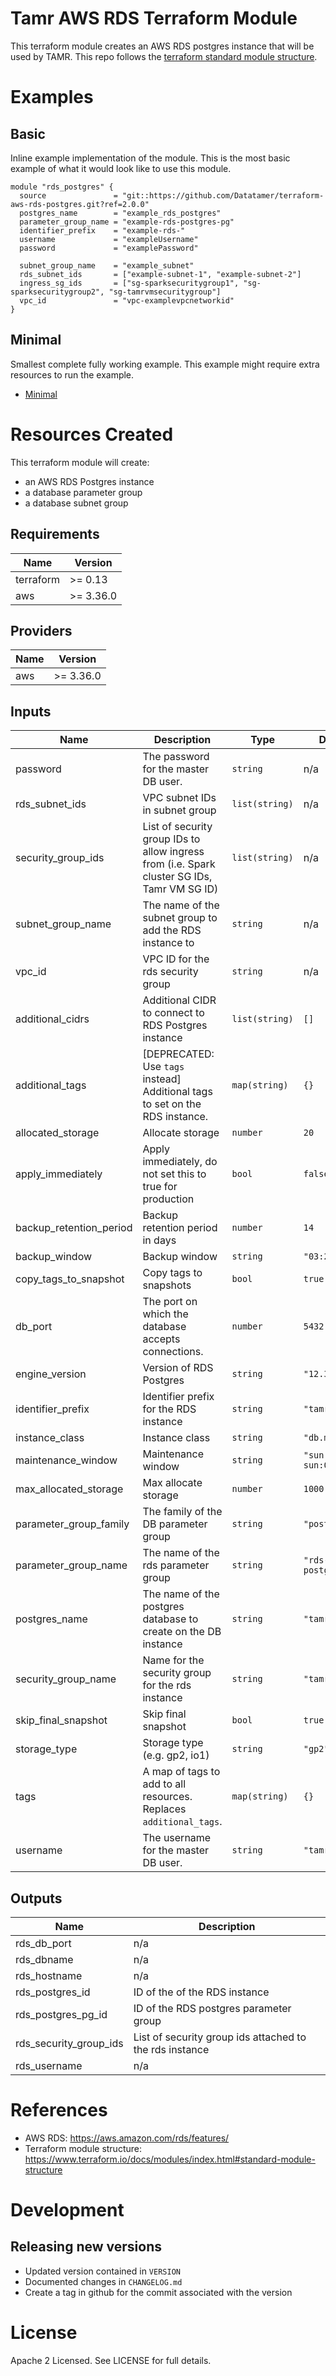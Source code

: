 # Tamr AWS RDS Terraform Module
This terraform module creates an AWS RDS postgres instance that will be used by TAMR.
This repo follows the [terraform standard module structure](https://www.terraform.io/docs/modules/index.html#standard-module-structure).

# Examples
## Basic
Inline example implementation of the module.  This is the most basic example of what it would look like to use this module.
```
module "rds_postgres" {
  source               = "git::https://github.com/Datatamer/terraform-aws-rds-postgres.git?ref=2.0.0"
  postgres_name        = "example_rds_postgres"
  parameter_group_name = "example-rds-postgres-pg"
  identifier_prefix    = "example-rds-"
  username             = "exampleUsername"
  password             = "examplePassword"

  subnet_group_name    = "example_subnet"
  rds_subnet_ids       = ["example-subnet-1", "example-subnet-2"]
  ingress_sg_ids       = ["sg-sparksecuritygroup1", "sg-sparksecuritygroup2", "sg-tamrvmsecuritygroup"]
  vpc_id               = "vpc-examplevpcnetworkid"
}
```
## Minimal
Smallest complete fully working example. This example might require extra resources to run the example.
- [Minimal](https://github.com/Datatamer/terraform-aws-rds-postgres/tree/master/examples/minimal)

# Resources Created
This terraform module will create:
* an AWS RDS Postgres instance
* a database parameter group
* a database subnet group

<!-- BEGINNING OF PRE-COMMIT-TERRAFORM DOCS HOOK -->
## Requirements

| Name | Version |
|------|---------|
| terraform | >= 0.13 |
| aws | >= 3.36.0 |

## Providers

| Name | Version |
|------|---------|
| aws | >= 3.36.0 |

## Inputs

| Name | Description | Type | Default | Required |
|------|-------------|------|---------|:--------:|
| password | The password for the master DB user. | `string` | n/a | yes |
| rds\_subnet\_ids | VPC subnet IDs in subnet group | `list(string)` | n/a | yes |
| security\_group\_ids | List of security group IDs to allow ingress from (i.e. Spark cluster SG IDs, Tamr VM SG ID) | `list(string)` | n/a | yes |
| subnet\_group\_name | The name of the subnet group to add the RDS instance to | `string` | n/a | yes |
| vpc\_id | VPC ID for the rds security group | `string` | n/a | yes |
| additional\_cidrs | Additional CIDR to connect to RDS Postgres instance | `list(string)` | `[]` | no |
| additional\_tags | [DEPRECATED: Use `tags` instead] Additional tags to set on the RDS instance. | `map(string)` | `{}` | no |
| allocated\_storage | Allocate storage | `number` | `20` | no |
| apply\_immediately | Apply immediately, do not set this to true for production | `bool` | `false` | no |
| backup\_retention\_period | Backup retention period in days | `number` | `14` | no |
| backup\_window | Backup window | `string` | `"03:29-03:59"` | no |
| copy\_tags\_to\_snapshot | Copy tags to snapshots | `bool` | `true` | no |
| db\_port | The port on which the database accepts connections. | `number` | `5432` | no |
| engine\_version | Version of RDS Postgres | `string` | `"12.3"` | no |
| identifier\_prefix | Identifier prefix for the RDS instance | `string` | `"tamr-rds-"` | no |
| instance\_class | Instance class | `string` | `"db.m4.large"` | no |
| maintenance\_window | Maintenance window | `string` | `"sun:04:32-sun:05:02"` | no |
| max\_allocated\_storage | Max allocate storage | `number` | `1000` | no |
| parameter\_group\_family | The family of the DB parameter group | `string` | `"postgres12"` | no |
| parameter\_group\_name | The name of the rds parameter group | `string` | `"rds-postgres-pg"` | no |
| postgres\_name | The name of the postgres database to create on the DB instance | `string` | `"tamr_rds_db"` | no |
| security\_group\_name | Name for the security group for the rds instance | `string` | `"tamr_rds_sg"` | no |
| skip\_final\_snapshot | Skip final snapshot | `bool` | `true` | no |
| storage\_type | Storage type (e.g. gp2, io1) | `string` | `"gp2"` | no |
| tags | A map of tags to add to all resources. Replaces `additional_tags`. | `map(string)` | `{}` | no |
| username | The username for the master DB user. | `string` | `"tamr"` | no |

## Outputs

| Name | Description |
|------|-------------|
| rds\_db\_port | n/a |
| rds\_dbname | n/a |
| rds\_hostname | n/a |
| rds\_postgres\_id | ID of the of the RDS instance |
| rds\_postgres\_pg\_id | ID of the RDS postgres parameter group |
| rds\_security\_group\_ids | List of security group ids attached to the rds instance |
| rds\_username | n/a |

<!-- END OF PRE-COMMIT-TERRAFORM DOCS HOOK -->

# References
* AWS RDS: https://aws.amazon.com/rds/features/
* Terraform module structure: https://www.terraform.io/docs/modules/index.html#standard-module-structure

# Development
## Releasing new versions
* Updated version contained in `VERSION`
* Documented changes in `CHANGELOG.md`
* Create a tag in github for the commit associated with the version

# License
Apache 2 Licensed. See LICENSE for full details.
